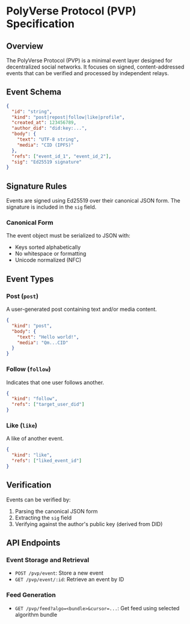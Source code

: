 







# PolyVerse Protocol (PVP) Specification

## Overview

The PolyVerse Protocol (PVP) is a minimal event layer designed for decentralized social networks. It focuses on signed, content-addressed events that can be verified and processed by independent relays.

## Event Schema

```json
{
  "id": "string",
  "kind": "post|repost|follow|like|profile",
  "created_at": 123456789,
  "author_did": "did:key:...",
  "body": {
    "text": "UTF-8 string",
    "media": "CID (IPFS)"
  },
  "refs": ["event_id_1", "event_id_2"],
  "sig": "Ed25519 signature"
}
```

## Signature Rules

Events are signed using Ed25519 over their canonical JSON form. The signature is included in the `sig` field.

### Canonical Form

The event object must be serialized to JSON with:
- Keys sorted alphabetically
- No whitespace or formatting
- Unicode normalized (NFC)

## Event Types

### Post (`post`)
A user-generated post containing text and/or media content.

```json
{
  "kind": "post",
  "body": {
    "text": "Hello world!",
    "media": "Qm...CID"
  }
}
```

### Follow (`follow`)
Indicates that one user follows another.

```json
{
  "kind": "follow",
  "refs": ["target_user_did"]
}
```

### Like (`like`)
A like of another event.

```json
{
  "kind": "like",
  "refs": ["liked_event_id"]
}
```

## Verification

Events can be verified by:
1. Parsing the canonical JSON form
2. Extracting the `sig` field
3. Verifying against the author's public key (derived from DID)

## API Endpoints

### Event Storage and Retrieval

- `POST /pvp/event`: Store a new event
- `GET /pvp/event/:id`: Retrieve an event by ID

### Feed Generation

- `GET /pvp/feed?algo=<bundle>&cursor=...`: Get feed using selected algorithm bundle








